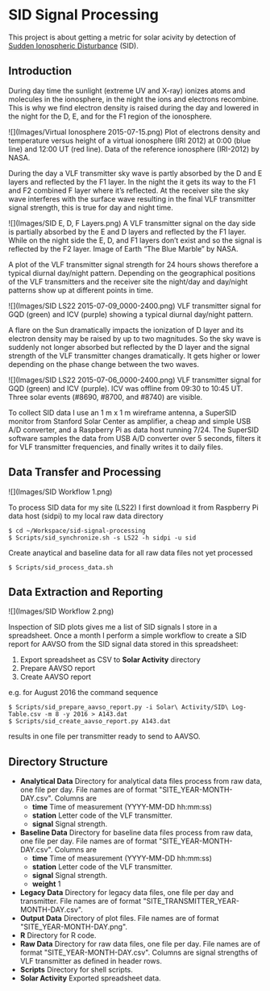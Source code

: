 # SID Signal Processing

This project is about getting a metric for solar acivity by detection of [Sudden Ionospheric Disturbance](https://www.aavso.org/solar-sids) (SID).

## Introduction

During day time the sunlight (extreme UV and X-ray) ionizes atoms and molecules in the ionosphere, in the night the ions and electrons recombine. This is why we find electron density is raised during the day and lowered in the night for the D, E, and  for the F1 region of the ionosphere.

![](Images/Virtual Ionosphere 2015-07-15.png)
Plot of electrons density and temperature versus height of a virtual ionosphere (IRI 2012) at 0:00 (blue line) and 12:00 UT (red line). Data of the reference ionosphere (IRI-2012) by NASA.

During the day a VLF transmitter sky wave is partly absorbed by the D and E layers and reflected by the F1 layer. In the night the it gets its way to the F1 and F2 combined F layer where it’s reflected. At the receiver site the sky wave interferes with the surface wave resulting in the final VLF transmitter signal strength, this is true for day and night time.

![](Images/SID E, D, F Layers.png)
A VLF transmitter signal on the day side is partially absorbed by the E and D layers and reflected by the F1 layer. While on the night side the E, D, and F1 layers don’t exist and so the signal is reflected by the F2 layer. Image of Earth “The Blue Marble” by NASA.

A plot of the VLF transmitter signal strength for 24 hours shows therefore a typical diurnal day/night pattern. Depending on the geographical positions of the VLF transmitters and the receiver site the night/day and day/night patterns show up at different points in time.

![](Images/SID LS22 2015-07-09_0000-2400.png)
VLF transmitter signal for GQD (green) and ICV (purple) showing a typical diurnal day/night pattern.

A flare on the Sun dramatically impacts the ionization of D layer and its electron density may be raised by up to two magnitudes. So the sky wave is suddenly not longer absorbed but reflected by the D layer and the signal strength of the VLF transmitter changes dramatically. It gets higher or lower depending on the phase change between the two waves.

![](Images/SID LS22 2015-07-06_0000-2400.png)
VLF transmitter signal for GQD (green) and ICV (purple). ICV was offline from 09:30 to 10:45 UT. Three solar events (#8690, #8700, and #8740) are visible.

To collect SID data I use an 1 m x 1 m wireframe antenna, a SuperSID monitor from Stanford Solar Center as amplifier, a cheap and simple USB A/D converter, and a Raspberry Pi as data host running 7/24. The SuperSID software samples the data from USB A/D converter over 5 seconds, filters it for VLF transmitter frequencies, and finally writes it to daily files. 

## Data Transfer and Processing

![](Images/SID Workflow 1.png)

To process SID data for my site (LS22) I first download it from Raspberry Pi data host (sidpi) to my local raw data directory

    $ cd ~/Workspace/sid-signal-processing
    $ Scripts/sid_synchronize.sh -s LS22 -h sidpi -u sid
 
Create anaytical and baseline data for all raw data files not yet processed

    $ Scripts/sid_process_data.sh
    
## Data Extraction and Reporting

![](Images/SID Workflow 2.png)

Inspection of SID plots gives me a list of SID signals I store in a spreadsheet. Once a month I perform a simple workflow to create a SID report for AAVSO from the SID signal data stored in this spreadsheet:

1. Export spreadsheet as CSV to **Solar Activity** directory
1. Prepare AAVSO report
1. Create AAVSO report

e.g. for August 2016 the command sequence 

    $ Scripts/sid_prepare_aavso_report.py -i Solar\ Activity/SID\ Log-Table.csv -m 8 -y 2016 > A143.dat
    $ Scripts/sid_create_aavso_report.py A143.dat
    
results in one file per transmitter ready to send to AAVSO.

## Directory Structure
  
- **Analytical Data** Directory for analytical data files process from raw data, one file per day. File names are of format "SITE_YEAR-MONTH-DAY.csv". Columns are
    + **time** Time of measurement (YYYY-MM-DD hh:mm:ss)
    + **station** Letter code of the VLF transmitter.
    + **signal** Signal strength.
- **Baseline Data** Directory for baseline data files process from raw data, one file per day. File names are of format "SITE_YEAR-MONTH-DAY.csv". Columns are
    + **time** Time of measurement (YYYY-MM-DD hh:mm:ss)
    + **station** Letter code of the VLF transmitter.
    + **signal** Signal strength.
    + **weight** 1
- **Legacy Data**  Directory for legacy data files, one file per day and transmitter. File names are of format "SITE_TRANSMITTER_YEAR-MONTH-DAY.csv". 
- **Output Data** Directory of plot files. File names are of format "SITE_YEAR-MONTH-DAY.png".
- **R** Directory for R code.
- **Raw Data**  Directory for raw data files, one file per day. File names are of format "SITE_YEAR-MONTH-DAY.csv". Columns are signal strengths of VLF transmitter as defined in header rows.
- **Scripts** Directory for shell scripts.
- **Solar Activity** Exported spreadsheet data.